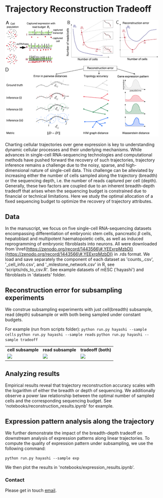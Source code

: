 

# Trajectory Reconstruction Tradeoff

![Trajectory Reconstruction Tradeoff](https://github.com/nitzanlab/trajectory_reconstruction_tradeoff/raw/main/.images/fig1.png)

Charting cellular trajectories over gene expression is key to understanding dynamic cellular processes and their underlying mechanisms. 
While advances in single-cell RNA-sequencing technologies and  computational methods have pushed forward the recovery of such trajectories, trajectory inference remains a challenge due to the noisy, sparse, and high-dimensional nature of single-cell data. 
This challenge can be alleviated by increasing either the number of cells sampled along the trajectory (breadth) or the sequencing depth, i.e. the number of reads captured per cell (depth). 
Generally, these two factors are coupled due to an inherent breadth-depth tradeoff that arises when the sequencing budget is constrained due to financial or technical limitations. 
Here we study the optimal allocation of a fixed sequencing budget to optimize the recovery of trajectory attributes. 

## Data

In the manuscript, we focus on five single-cell RNA-sequencing datasets encompassing differentiation of embryonic stem cells, pancreatic $\beta$ cells, hepatoblast and multipotent haematopoietic cells, as well as induced reprogramming of embryonic fibroblasts into neurons. 
All were downloaded from \href{https://zenodo.org/record/1443566\#.YEExrpMzbDI}{https://zenodo.org/record/1443566\#.YEExrpMzbDI} in .rds format.
We load and save separately the component of each dataset <dataset> as 'counts_<dataset>.csv', '<dataset>_cell_info.csv', and '<dataset>_milestone_network.csv' in R, see 'scripts/rds_to_csv.R'.
See example datasets of mESC ('hayashi') and fibroblasts in 'datasets' folder.

## Reconstruction error for subsampling experiments

We construe subsampling experiments with just cell(breadth) subsample, read (depth) subsample or with both being sampled under constant budgets. 

For example (run from scripts folder):
```python run.py hayashi --sample cells```
```python run.py hayashi --sample reads```
```python run.py hayashi --sample tradeoff```

<table>
  <tr>
    <td align="center"><b>cell subsample</b></td>
    <td align="center"><b>read subsample</b></td>
    <td align="center"><b>tradeoff (both)</b></td>
  </tr>
  <tr>
    <td><img src="https://github.com/nitzanlab/trajectory_reconstruction_tradeoff/raw/main/.images/hayashi_pc.gif" width="200"/></td>
    <td><img src="https://github.com/nitzanlab/trajectory_reconstruction_tradeoff/raw/main/.images/hayashi_pt.gif" width="200"/></td>
    <td><img src="https://github.com/nitzanlab/trajectory_reconstruction_tradeoff/raw/main/.images/hayashi_tradeoff.gif" width="200"/></td>
  </tr>
</table>

## Analyzing results

Empirical results reveal that trajectory reconstruction accuracy scales with the logarithm of either the breadth or depth of sequencing. 
We additionally observe a power law relationship between the optimal number of sampled cells and the corresponding sequencing budget.
See 'notebooks/reconstruction_results.ipynb' for example.

## Expression pattern analysis along the trajectory

We further demonstrate the impact of the breadth-depth tradeoff on downstream analysis of expression patterns along linear trajectories.
To compute the quality of expression pattern under subsampling, we use the following command:

```python run.py hayashi --sample exp```

We then plot the results in 'notebooks/expression_results.ipynb'.


### Contact

Please get in touch [email](mailto:noa.moriel@mail.huji.ac.il).
